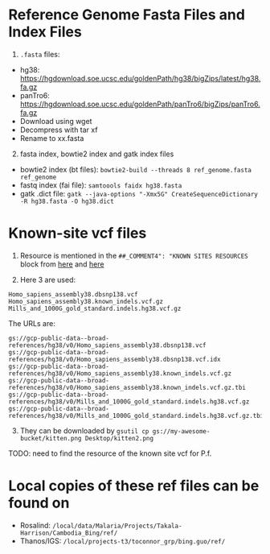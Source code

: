# Reference Genome Fasta Files and Index Files

1. `.fasta` files:
- hg38: https://hgdownload.soe.ucsc.edu/goldenPath/hg38/bigZips/latest/hg38.fa.gz
- panTro6: https://hgdownload.soe.ucsc.edu/goldenPath/panTro6/bigZips/panTro6.fa.gz
- Download using wget
- Decompress with tar xf
- Rename to xx.fasta

2. fasta index,  bowtie2 index and gatk index files
- bowtie2 index (bt files): `bowtie2-build --threads 8 ref_genome.fasta ref_genome`
- fastq index (fai file): `samtoools faidx hg38.fasta`
- gatk .dict file: 
`gatk --java-options "-Xmx5G" CreateSequenceDictionary -R hg38.fasta -O hg38.dict`

# Known-site vcf files

1. Resource is mentioned in the `##_COMMENT4": "KNOWN SITES RESOURCES` block from
[here](https://github.com/gatk-workflows/broad-prod-wgs-germline-snps-indels/blob/master/JointGenotypingWf.hg38.inputs.json)
 and [here](https://github.com/gatk-workflows/gatk4-genome-processing-pipeline/blob/master/WholeGenomeGermlineSingleSample.inputs.json)

2. Here 3 are used:
```
Homo_sapiens_assembly38.dbsnp138.vcf
Homo_sapiens_assembly38.known_indels.vcf.gz
Mills_and_1000G_gold_standard.indels.hg38.vcf.gz
```
The URLs are:
```
gs://gcp-public-data--broad-references/hg38/v0/Homo_sapiens_assembly38.dbsnp138.vcf
gs://gcp-public-data--broad-references/hg38/v0/Homo_sapiens_assembly38.dbsnp138.vcf.idx
gs://gcp-public-data--broad-references/hg38/v0/Homo_sapiens_assembly38.known_indels.vcf.gz
gs://gcp-public-data--broad-references/hg38/v0/Homo_sapiens_assembly38.known_indels.vcf.gz.tbi
gs://gcp-public-data--broad-references/hg38/v0/Mills_and_1000G_gold_standard.indels.hg38.vcf.gz
gs://gcp-public-data--broad-references/hg38/v0/Mills_and_1000G_gold_standard.indels.hg38.vcf.gz.tbi
```
3. They can be downloaded by 
`gsutil cp gs://my-awesome-bucket/kitten.png Desktop/kitten2.png`

TODO: need to find the resource of the known site vcf for P.f.

# Local copies of these ref files can be found on 

- Rosalind: 
`/local/data/Malaria/Projects/Takala-Harrison/Cambodia_Bing/ref/`
- Thanos/IGS:
`/local/projects-t3/toconnor_grp/bing.guo/ref/`


